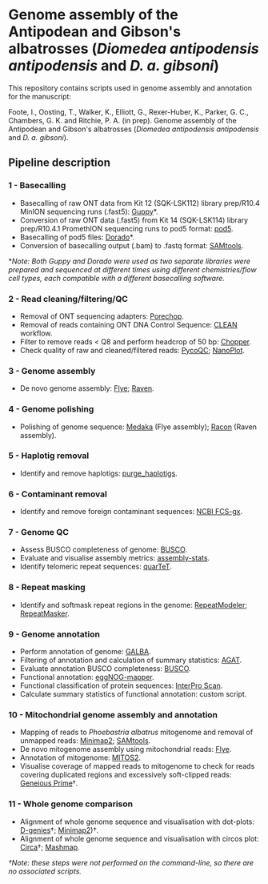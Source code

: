 # Genome assembly of the Antipodean and Gibson's albatrosses (*Diomedea antipodensis antipodensis* and *D. a. gibsoni*)
This repository contains scripts used in genome assembly and annotation for the manuscript:

Foote, I., Oosting, T., Walker, K., Elliott, G., Rexer-Huber, K., Parker, G. C., Chambers, G. K. and Ritchie, P. A. (in prep). Genome assembly of the Antipodean and Gibson's albatrosses (*Diomedea antipodensis antipodensis* and *D. a. gibsoni*).

## Pipeline description

### 1 - Basecalling
* Basecalling of raw ONT data from Kit 12 (SQK-LSK112) library prep/R10.4 MinION sequencing runs (.fast5): [Guppy](https://github.com/nanoporetech/pyguppyclient)*.
* Conversion of raw ONT data (.fast5) from Kit 14 (SQK-LSK114) library prep/R10.4.1 PromethION sequencing runs to pod5 format: [pod5](https://github.com/nanoporetech/pod5-file-format). 
* Basecalling of pod5 files: [Dorado](https://github.com/nanoporetech/dorado)*.
* Conversion of basecalling output (.bam) to .fastq format: [SAMtools](https://github.com/samtools/samtools).
  
\**Note: Both Guppy and Dorado were used as two separate libraries were prepared and sequenced at different times using different chemistries/flow cell types, each compatible with a different basecalling software.*

### 2 - Read cleaning/filtering/QC
* Removal of ONT sequencing adapters: [Porechop](https://github.com/rrwick/Porechop).
* Removal of reads containing ONT DNA Control Sequence: [CLEAN](https://github.com/rki-mf1/clean) workflow.
* Filter to remove reads < Q8 and perform headcrop of 50 bp: [Chopper](https://github.com/wdecoster/chopper).
* Check quality of raw and cleaned/filtered reads: [PycoQC](https://github.com/a-slide/pycoQC); [NanoPlot](https://github.com/wdecoster/NanoPlot).

### 3 - Genome assembly 
* De novo genome assembly: [Flye](https://github.com/mikolmogorov/Flye); [Raven](https://github.com/lbcb-sci/raven).

### 4 - Genome polishing
* Polishing of genome sequence: [Medaka](https://github.com/nanoporetech/medaka) (Flye assembly); [Racon](https://github.com/isovic/racon) (Raven assembly). 

### 5 - Haplotig removal 
* Identify and remove haplotigs: [purge_haplotigs](https://bitbucket.org/mroachawri/purge_haplotigs/src/master/). 

### 6 - Contaminant removal
* Identify and remove foreign contaminant sequences: [NCBI FCS-gx](https://github.com/ncbi/fcs). 

### 7 - Genome QC
* Assess BUSCO completeness of genome: [BUSCO](https://busco.ezlab.org/).
* Evaluate and visualise assembly metrics: [assembly-stats](https://github.com/rjchallis/assembly-stats).
* Identify telomeric repeat sequences: [quarTeT](https://github.com/aaranyue/quarTeT). 

### 8 - Repeat masking
* Identify and softmask repeat regions in the genome: [RepeatModeler](https://github.com/Dfam-consortium/RepeatModeler); [RepeatMasker](https://github.com/Dfam-consortium/RepeatMasker). 

### 9 - Genome annotation
* Perform annotation of genome: [GALBA](https://github.com/Gaius-Augustus/GALBA).
* Filtering of annotation and calculation of summary statistics: [AGAT](https://agat.readthedocs.io/en/latest/index.html).
* Evaluate annotation BUSCO completeness: [BUSCO](https://busco.ezlab.org/).
* Functional annotation: [eggNOG-mapper](https://github.com/eggnogdb/eggnog-mapper).
* Functional classification of protein sequences: [InterPro Scan](https://interproscan-docs.readthedocs.io/en/v5/).
* Calculate summary statistics of functional annotation: custom script. 

### 10 - Mitochondrial genome assembly and annotation
* Mapping of reads to *Phoebastria albatrus* mitogenome and removal of unmapped reads: [Minimap2](https://github.com/lh3/minimap2); [SAMtools](https://github.com/samtools/samtools).
* De novo mitogenome assembly using mitochondrial reads: [Flye](https://github.com/mikolmogorov/Flye).
* Annotation of mitogenome: [MITOS2](https://github.com/gavieira/mitos2_wrapper).
* Visualise coverage of mapped reads to mitogenome to check for reads covering duplicated regions and excessively soft-clipped reads: [Geneious Prime](https://www.geneious.com/)†. 

### 11 - Whole genome comparison
* Alignment of whole genome sequence and visualisation with dot-plots: [D-genies](https://dgenies.toulouse.inra.fr/)†; [Minimap2](https://github.com/lh3/minimap2))†.
* Alignment of whole genome sequence and visualisation with circos plot: [Circa](https://circa.omgenomics.com/)†; [Mashmap](https://github.com/marbl/MashMap).

*†Note: these steps were not performed on the command-line, so there are no associated scripts.*
